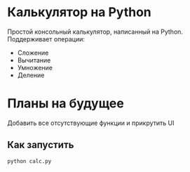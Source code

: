 # Калькулятор на Python

Простой консольный калькулятор, написанный на Python. Поддерживает операции:

- Сложение
- Вычитание
- Умножение
- Деление

# Планы на будущее

Добавить все отсутствующие функции и прикрутить UI

## Как запустить

```bash
python calc.py

